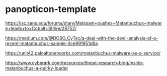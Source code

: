 # panopticon-template

https://isc.sans.edu/forums/diary/Malspam+pushes+Matanbuchus+malware+leads+to+Cobalt+Strike/28752/

https://medium.com/@DCSO_CyTec/a-deal-with-the-devil-analysis-of-a-recent-matanbuchus-sample-3ce991951d6a

https://unit42.paloaltonetworks.com/matanbuchus-malware-as-a-service/

https://www.cyberark.com/resources/threat-research-blog/inside-matanbuchus-a-quirky-loader
